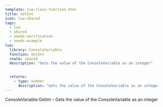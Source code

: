 ```yaml
---
template: lua-class-function.html
title: GetInt
icon: lua-shared
tags:
  - lua
  - shared
  - needs-verification
  - needs-example
lua:
  library: ConsoleVariable
  function: GetInt
  realm: shared
  description: "Gets the value of the ConsoleVariable as an integer"
  
  
  returns:
    - type: number
      description: "Gets the value of the ConsoleVariable as an integer"
---
```


<div class="lua__search__keywords">
ConsoleVariable:GetInt &#x2013; Gets the value of the ConsoleVariable as an integer
</div>
